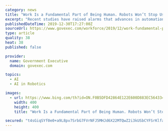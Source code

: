 ```yaml
---
category: news
title: "Work Is a Fundamental Part of Being Human. Robots Won’t Stop Us Doing It"
excerpt: "Recent studies have raised alarms that advances in automation and artificial intelligence (AI) will leave all sectors ... Predictions about the rise of the robots either take a pessimistic stance, focusing on disruptions to economic organisations, or ..."
publishedDateTime: 2019-12-30T17:27:00Z
sourceUrl: https://www.govexec.com/workforce/2019/12/work-fundamental-part-being-human-robots-wont-stop-us-doing-it/161852/?oref=ge-featured-river-secondary
type: article
quality: 38
heat: 38
published: false

provider:
  name: Government Executive
  domain: govexec.com

topics:
  - AI
  - AI in Robotics

images:
  - url: https://www.bing.com/th?id=ON.F0B5DFD42864E122E600D883EC564334
    width: 400
    height: 400
    title: "Work Is a Fundamental Part of Being Human. Robots Won’t Stop Us Doing It"

secured: "t4sGiqSYf0e0+a9L8pv7SrbG7FVrNFJ5MHJd6X22MTQwZ2i3kUSbCYFSrKlfa6ZN6lm8YGv34oUxAvlCZtEi+wqcH6iAqmFscER8PK4Vs1XYekObHZOAMWXJif5vs/bwmh7fpirogVG+wUdGn4oljdzIVLj1me+JBNYTsEnSRhHF1RGQeDE79SL0oBTjKeRsPh8aZB+DZ4d2Sn11MrQzggwc+NUSO3vyRb+vqSZnyPZDYsu6nmmFvrQOf74NRI+tZ9YUshcSWGETMcqdE/CH0A==;EmY0e0luxcbP7Z7CeteLRw=="
---
```


